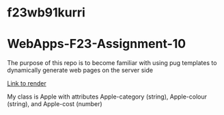 # f23wb91kurri
# WebApps-F23-Assignment-10
The purpose of this repo is to become familiar with using pug templates to dynamically generate web pages on the server side

[Link to render](https://f23wb91kurri.onrender.com)

My class is Apple with attributes Apple-category (string), Apple-colour (string), and Apple-cost (number)